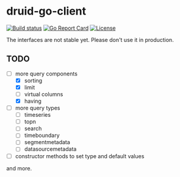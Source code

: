 # druid-go-client

[![Build status](https://github.com/yishanhe/druid-go-client/workflows/Go/badge.svg)](https://github.com/yishanhe/druid-go-client/actions)
[![Go Report Card](https://goreportcard.com/badge/github.com/yishanhe/druid-go-client)](https://goreportcard.com/report/github.com/yishanhe/druid-go-client)
[![License](https://img.shields.io/badge/License-Apache%202.0-blue.svg)](https://opensource.org/licenses/Apache-2.0)


The interfaces are not stable yet. Please don't use it in production.

## TODO

- [ ] more query components
  - [x] sorting   
  - [x] limit
  - [ ] virtual columns
  - [x] having
- [ ] more query types
  - [ ] timeseries
  - [ ] topn
  - [ ] search
  - [ ] timeboundary
  - [ ] segmentmetadata
  - [ ] datasourcemetadata
- [ ] constructor methods to set type and default values

and more.